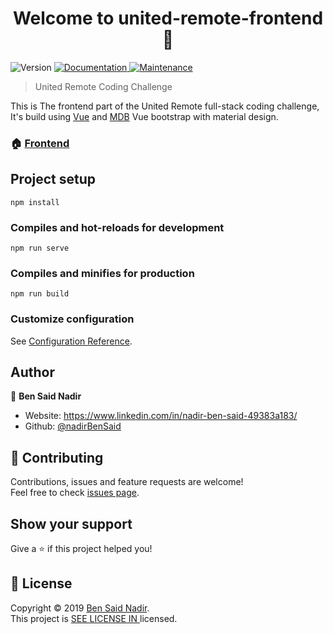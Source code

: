 <h1 align="center">Welcome to united-remote-frontend 👋</h1>
<p>
  <img alt="Version" src="https://img.shields.io/badge/version-1.0.0-blue.svg?cacheSeconds=2592000" />
  <a href="https://github.com/nadirBenSaid/united-remote#readme" target="_blank">
    <img alt="Documentation" src="https://img.shields.io/badge/documentation-yes-brightgreen.svg" />
  </a>
  <a href="https://github.com/nadirBenSaid/united-remote/graphs/commit-activity" target="_blank">
    <img alt="Maintenance" src="https://img.shields.io/badge/Maintained%3F-yes-green.svg" />
  </a>
</p>

> United Remote Coding Challenge

This is The frontend part of the United Remote full-stack coding challenge, It's build using [Vue](https://github.com/vuejs/vue) and [MDB](https://github.com/mdbootstrap/Vue-Bootstrap-with-Material-Design) Vue bootstrap with material design.

### 🏠 [Frontend](https://github.com/nadirBenSaid/united-remote#readme)

## Project setup

```
npm install
```

### Compiles and hot-reloads for development

```
npm run serve
```

### Compiles and minifies for production

```
npm run build
```

### Customize configuration

See [Configuration Reference](https://cli.vuejs.org/config/).

## Author

👤 **Ben Said Nadir**

-   Website: https://www.linkedin.com/in/nadir-ben-said-49383a183/
-   Github: [@nadirBenSaid](https://github.com/nadirBenSaid)

## 🤝 Contributing

Contributions, issues and feature requests are welcome!<br />Feel free to check [issues page](https://github.com/nadirBenSaid/united-remote/issues).

## Show your support

Give a ⭐️ if this project helped you!

## 📝 License

Copyright © 2019 [Ben Said Nadir](https://github.com/nadirBenSaid).<br />
This project is [SEE LICENSE IN <LICENSE>](https://github.com/nadirBenSaid/united-remote/blob/master/LICENSE) licensed.
